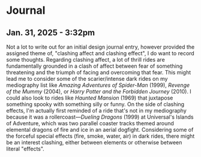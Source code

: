 # Journal

## Jan. 31, 2025 - 3:32pm

Not a lot to write out for an initial design journal entry, however provided the assigned theme of, "clashing affect and clashing effect", I do want to record some thoughts. Regarding clashing affect, a lot of thrill rides are fundamentally grounded in a clash of affect between fear of something threatening and the triumph of facing and overcoming that fear. This might lead me to consider some of the scarier/intense dark rides on my mediography list like *Amazing Adventures of Spider-Man* (1999), *Revenge of the Mummy* (2004), or *Harry Potter and the Forbidden Journey* (2010). I could also look to rides like *Haunted Mansion* (1969) that juxtapose something spooky with something silly or funny. On the side of clashing effects, I'm actually first reminded of a ride that's not in my mediography because it was a rollercoast—*Dueling Dragons* (1999) at Universal's Islands of Adventure, which was two parallel coaster tracks themed around elemental dragons of fire and ice in an aerial dogfight. Considering some of the forceful special effects (fire, smoke, water, air) in dark rides, there might be an interest clashing, either between elements or otherwise between literal "effects".  
